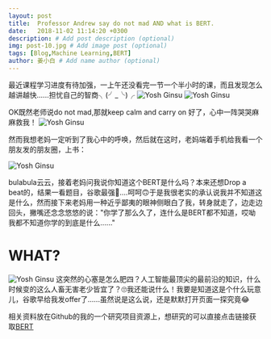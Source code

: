 ```yaml
---
layout: post
title:  Professor Andrew say do not mad AND what is BERT.
date:   2018-11-02 11:14:20 +0300
description: # Add post description (optional)
img: post-10.jpg # Add image post (optional)
tags: [Blog,Machine Learning,BERT]
author: 姜小白 # Add name author (optional)
---
```

最近课程学习进度有待加强，一上午还没看完一节一个半小时的课，而且发现怎么越讲越快......担忧自己的智商╮(╯_╰)╭
![Yosh Ginsu]({{site.baseurl}}/assets/img/picpost10/madatme.jpg)
![Yosh Ginsu]({{site.baseurl}}/assets/img/picpost10/somuchthings.jpg)

OK既然老师说do not mad,那就keep calm and carry on 好了，心中一阵哭哭麻麻救我！
![Yosh Ginsu]({{site.baseurl}}/assets/img/eathand.jpg)

然而我想老妈一定听到了我心中的呼唤，然后就在这时，老妈端着手机给我看一个朋友发的朋友圈，上书：

![Yosh Ginsu]({{site.baseurl}}/assets/img/picpost10/bert.jpg)

bulabula云云，接着老妈问我说你知道这个BERT是什么吗？本来还想Drop a beat的，结果一看题目，谷歌最强💪....呵呵🙃于是我很老实的承认说我并不知道这是什么，然而接下来老妈用一种近乎鄙夷的眼神侧眼白了我，转身就走了，边走边回头，撇嘴还念念悠悠的说："你学了那么久了，连什么是BERT都不知道，哎呦我都不知道你学的到底是什么......"

WHAT?
====
![Yosh Ginsu]({{site.baseurl}}/assets/img/xinsai.jpg)
这突然的心塞是怎么肥四？人工智能最顶尖的最前沿的知识，什么时候变的这么人畜无害老少皆宜了？🙄我还能说什么！我要是知道这是个什么玩意儿，谷歌早给我发offer了......虽然说是这么说，还是默默打开页面一探究竟😂

相关资料放在Github的我的一个研究项目资源上，想研究的可以直接点击链接获取[BERT](https://github.com/Machine-Learning-Research/bert)
